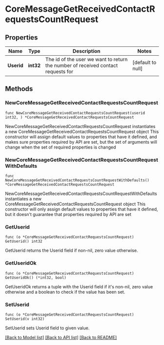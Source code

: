 # CoreMessageGetReceivedContactRequestsCountRequest

## Properties

Name | Type | Description | Notes
------------ | ------------- | ------------- | -------------
**Userid** | **int32** | The id of the user we want to return the number of received contact requests for | [default to null]

## Methods

### NewCoreMessageGetReceivedContactRequestsCountRequest

`func NewCoreMessageGetReceivedContactRequestsCountRequest(userid int32, ) *CoreMessageGetReceivedContactRequestsCountRequest`

NewCoreMessageGetReceivedContactRequestsCountRequest instantiates a new CoreMessageGetReceivedContactRequestsCountRequest object
This constructor will assign default values to properties that have it defined,
and makes sure properties required by API are set, but the set of arguments
will change when the set of required properties is changed

### NewCoreMessageGetReceivedContactRequestsCountRequestWithDefaults

`func NewCoreMessageGetReceivedContactRequestsCountRequestWithDefaults() *CoreMessageGetReceivedContactRequestsCountRequest`

NewCoreMessageGetReceivedContactRequestsCountRequestWithDefaults instantiates a new CoreMessageGetReceivedContactRequestsCountRequest object
This constructor will only assign default values to properties that have it defined,
but it doesn't guarantee that properties required by API are set

### GetUserid

`func (o *CoreMessageGetReceivedContactRequestsCountRequest) GetUserid() int32`

GetUserid returns the Userid field if non-nil, zero value otherwise.

### GetUseridOk

`func (o *CoreMessageGetReceivedContactRequestsCountRequest) GetUseridOk() (*int32, bool)`

GetUseridOk returns a tuple with the Userid field if it's non-nil, zero value otherwise
and a boolean to check if the value has been set.

### SetUserid

`func (o *CoreMessageGetReceivedContactRequestsCountRequest) SetUserid(v int32)`

SetUserid sets Userid field to given value.



[[Back to Model list]](../README.md#documentation-for-models) [[Back to API list]](../README.md#documentation-for-api-endpoints) [[Back to README]](../README.md)


